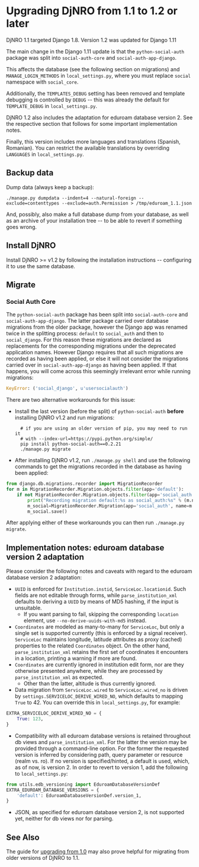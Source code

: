 # Upgrading DjNRO from 1.1 to 1.2 or later

DjNRO 1.1 targeted Django 1.8. Version 1.2 was updated for Django 1.11

The main change in the Django 1.11 update is that the `python-social-auth` package was split into `social-auth-core` and `social-auth-app-django`.

This affects the database (see the following section on migrations) and `MANAGE_LOGIN_METHODS` in `local_settings.py`, where you must replace `social` namespace with `social_core`.

Additionally, the `TEMPLATES_DEBUG` setting has been removed and template debugging is controlled by `DEBUG` -- this was already the default for `TEMPLATE_DEBUG` in `local_settings.py`.

DjNRO 1.2 also includes the adaptation for eduroam database version 2. See the respective section that follows for some important implementation notes.

Finally, this version includes more languages and translations (Spanish,
Romanian). You can restrict the available translations by overriding
`LANGUAGES` in `local_settings.py`.

## Backup data

Dump data (always keep a backup):

    ./manage.py dumpdata --indent=4 --natural-foreign --exclude=contenttypes --exclude=auth.Permission > /tmp/eduroam_1.1.json

And, possibly, also make a full database dump from your database, as well as
an archive of your installation tree -- to be able to revert if something goes
wrong.


## Install DjNRO

Install DjNRO >= v1.2 by following the installation instructions -- configuring it to use the same database.


## Migrate

### Social Auth Core

The `python-social-auth` package has been split into
`social-auth-core` and `social-auth-app-django`. The latter package
carried over database migrations from the older package, however the
Django app was renamed twice in the splitting process: `default` to
`social_auth` and then to `social_django`. For this reason these migrations
are declared as replacements for the corresponding migrations under
the deprecated application names. However Django requires that all
such migrations are recorded as having been applied, or else it will not
consider the migrations carried over in `social-auth-app-django` as
having been applied. If that happens, you will come across this
seemingly irrelevant error while running migrations:

```python
KeyError: ('social_django', u'usersocialauth')
```

There are two alternative workarounds for this issue:

* Install the last version (before the split) of `python-social-auth`
**before** installing DjNRO v1.2 and run migrations:

        # if you are using an older version of pip, you may need to run it
        # with --index-url=https://pypi.python.org/simple/
        pip install python-social-auth==0.2.21
        ./manage.py migrate

* After installing DjNRO v1.2, run `./manage.py shell` and use the
following commands to get the migrations recorded in the database as
having been applied:

```python
from django.db.migrations.recorder import MigrationRecorder
for m in MigrationRecorder.Migration.objects.filter(app='default'):
    if not MigrationRecorder.Migration.objects.filter(app='social_auth', name=m.name):
        print("Recording migration default:%s as social_auth:%s" % (m.name, m.name))
        m_social=MigrationRecorder.Migration(app='social_auth', name=m.name)
        m_social.save()
```

After applying either of these workarounds you can then run `./manage.py migrate`.

## Implementation notes: eduroam database version 2 adaptation

Please consider the following notes and caveats with regard to the eduroam
database version 2 adaptation:

* `UUID` is enforced for `Institution.instid`, `ServiceLoc.locationid`.
  Such fields are not editable through forms, while
  `parse_institution_xml` defaults to deriving a `UUID` by means of MD5
  hashing, if the input is unsuitable.
  * If you want parsing to fail, skipping the corresponding `location`
    element, use `--no-derive-uuids-with-md5` instead.
* `Coordinates` are modeled as many-to-many for `ServiceLoc`, but only a single
  set is supported currently (this is enforced by a signal receiver).
  `ServiceLoc` maintains longitude, latitude attributes as proxy (cached)
  properties to the related `Coordinates` object. On the other hand,
  `parse_institution_xml` retains the first set of coordinates it encounters
  in a location, printing a warning if more are found.
* `Coordinates` are currently ignored in institution edit form, nor are
  they otherwise presented anywhere, while they are processed by
  `parse_institution_xml` as expected.
  * Other than the latter, altitude is thus currently ignored.
* Data migration from `ServiceLoc.wired` to `ServiceLoc.wired_no` is
  driven by `settings.SERVICELOC_DERIVE_WIRED_NO`, which defaults to
  mapping `True` to 42. You can override this in `local_settings.py`, for
  example:

```python
EXTRA_SERVICELOC_DERIVE_WIRED_NO = {
    True: 123,
}
```

* Compatibility with all eduroam database versions is retained
  throughout db views and `parse_institution_xml`. For the latter the
  version may be provided through a command-line option. For the former
  the requested version is inferred by considering path, query parameter
  or resource (realm vs. ro). If no version is specified/hinted, a
  default is used, which, as of now, is version 2. In order to revert to
  version 1, add the following to `local_settings.py`:

```python
from utils.edb_versioning import EduroamDatabaseVersionDef
EXTRA_EDUROAM_DATABASE_VERSIONS = {
    'default': EduroamDatabaseVersionDef.version_1,
}
```

* JSON, as specified for eduroam database version 2, is not supported yet,
  neither for db views nor for parsing.

## See Also

The guide for [upgrading from 1.0](upgrading-from-1.0.md) may also prove helpful for migrating from older versions of DjNRO to 1.1.
